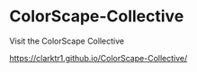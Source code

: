 # ColorScape-Collective
Visit the ColorScape Collective

https://clarktr1.github.io/ColorScape-Collective/
